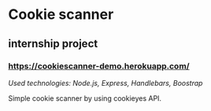 # Cookie scanner

## internship project

### https://cookiescanner-demo.herokuapp.com/

_Used technologies: Node.js, Express, Handlebars, Boostrap_

Simple cookie scanner by using cookieyes API.
